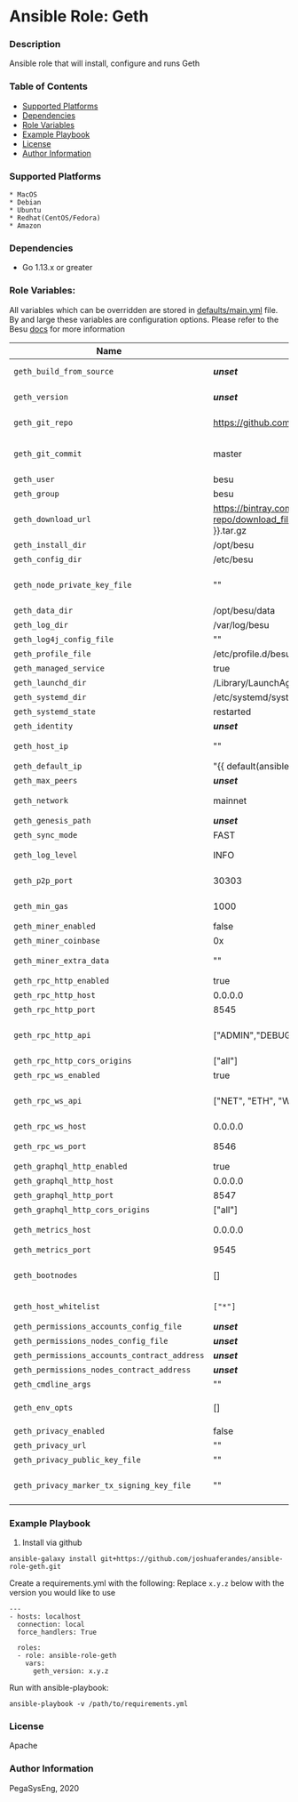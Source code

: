 # Ansible Role: Geth

### Description
Ansible role that will install, configure and runs Geth

### Table of Contents
  - [Supported Platforms](#supported-platforms)
  - [Dependencies](#dependencies)
  - [Role Variables](#role-variables)
  - [Example Playbook](#example-playbook)
  - [License](#license)
  - [Author Information](#author-information)

### Supported Platforms
```
* MacOS
* Debian
* Ubuntu
* Redhat(CentOS/Fedora)
* Amazon
```

### Dependencies

* Go 1.13.x or greater

### Role Variables:

All variables which can be overridden are stored in [defaults/main.yml](defaults/main.yml) file. By and large these variables are configuration options. Please refer to the Besu [docs](https://besu.hyperledger.org/en/stable/) for more information

| Name           | Default Value | Description                        |
| -------------- | ------------- | -----------------------------------|
| `geth_build_from_source` | ___unset___ |  When set to `true`, Besu is build from git sources. See also `geth_git_repo` and `geth_git_commit` |
| `geth_version` | ___unset___ |  __REQUIRED__ if `geth_build_from_source` is false. Version of Besu to install and run. All available versions are listed on our Besu [solutions](https://pegasys.tech/solutions/hyperledger-besu/) page |
| `geth_git_repo` | https://github.com/hyperledger/besu.git | The URL to use when cloning besu sources. Only necessary when `geth_build_from_source` is `true`. |
| `geth_git_commit` | master | The git commit to use when building Besu from source. Can be a branchname, commit hash, or anything that's legal to be used as an argument to `git checkout`. Only used if `geth_build_from_source` is `true`. |
| `geth_user` | besu | Besu user |
| `geth_group` | besu | Besu group |
| `geth_download_url` | https://bintray.com/hyperledger-org/besu-repo/download_file?file_path=besu-{{ geth_version }}.tar.gz | The download tar.gz file used. You can use this if you need to retrieve besu from a custom location such as an internal repository. |
| `geth_install_dir` | /opt/besu | Path to install to  |
| `geth_config_dir` | /etc/besu | Path for default configuration |
| `geth_node_private_key_file` | "" | Path for node private key, if supplied. This needs to include the node key file name and path like so `/home/me/me_node/myPrivateKey`. If not supplied Besu will create one automatically |
| `geth_data_dir` | /opt/besu/data | Path for data directory|
| `geth_log_dir` | /var/log/besu | Path for logs |
| `geth_log4j_config_file` | "" | Absolute path for a custom log4j config file |
| `geth_profile_file` | /etc/profile.d/besu-path.sh | Path to allow loading Besu into the system PATH |
| `geth_managed_service` | true | Enables a systemd service (or launchd if on Darwin) |
| `geth_launchd_dir` | /Library/LaunchAgents | The default launchd directory  |
| `geth_systemd_dir` | /etc/systemd/system/ | The default systemd directory |
| `geth_systemd_state` | restarted | The default option for the systemd service state |
| `geth_identity` | ___unset___  | Configuration of Identity in the Client ID |
| `geth_host_ip` | "" | The host IP that Besu uses for the P2P network. This specifies the host on which P2P listens |
| `geth_default_ip` | "{{ default(ansible_host) \| default('127.0.0.1') }}" | The fallback default for `geth_host_ip` |
| `geth_max_peers` | ___unset___ | The maximum number of P2P connections you can establish |
| `geth_network` | mainnet | The network that this node will join. Other values are 'ropsten', 'rinkeby', 'goerli', 'dev' and 'custom' |
| `geth_genesis_path` | ___unset___ | The path to the genesis file, only valid when `geth_network` is `custom` |
| `geth_sync_mode` | FAST | Specifies the synchronization mode. Other values are 'FULL' |
| `geth_log_level` | INFO | The log level to use. Other log levels are 'OFF', 'FATAL', 'WARN', 'INFO', 'DEBUG', 'TRACE', 'ALL' |
| `geth_p2p_port` | 30303 | Specifies the P2P listening ports (UDP and TCP). Ports must be exposed appropriately |
| `geth_min_gas` | 1000 | The minimum price that a transaction offers for it to be included in a mined block |
| `geth_miner_enabled` | false | Enables mining when the node is started |
| `geth_miner_coinbase` | 0x | Account to which mining rewards are paid |
| `geth_miner_extra_data` | "" | A hex string representing the 32 bytes to be included in the extra data field of a mined block. |
| `geth_rpc_http_enabled` | true | Enabled the HTTP JSON-RPC service |
| `geth_rpc_http_host` | 0.0.0.0 | Specifies the host on which HTTP JSON-RPC listens |
| `geth_rpc_http_port` | 8545 | Specifies the port on which HTTP JSON-RPC listens |
| `geth_rpc_http_api` | ["ADMIN","DEBUG","NET","ETH","MINER","WEB3"] | Comma-separated APIs to enable on the HTTP JSON-RPC channel. When you use this option, the `geth_rpc_http_enabled` option must also be enabled |
| `geth_rpc_http_cors_origins` | ["all"] | Comma separated origin domain URLs for CORS validation |
| `geth_rpc_ws_enabled` | true | Enabled the WebSockets service |
| `geth_rpc_ws_api` | ["NET", "ETH", "WEB3"] | Comma-separated APIs to enable on the HTTP JSON-RPC channel. When you use this option, the `geth_rpc_ws_enabled` option must also be enabled |
| `geth_rpc_ws_host` | 0.0.0.0 | Specifies the host on which WebSockets listens |
| `geth_rpc_ws_port` | 8546 | Specifies Websockets JSON-RPC listening port (TCP). Port must be exposed appropriately |
| `geth_graphql_http_enabled` | true | Enabled the HTTP JSON-RPC service |
| `geth_graphql_http_host` | 0.0.0.0 | Specifies the host on which HTTP JSON-RPC listens |
| `geth_graphql_http_port` | 8547 | Specifies the port on which HTTP JSON-RPC listens |
| `geth_graphql_http_cors_origins` | ["all"] | Comma separated origin domain URLs for CORS validation |
| `geth_metrics_host` | 0.0.0.0 | Specifies the host on which Prometheus accesses Besu metrics. The metrics server respects the `geth_whitelist` option |
| `geth_metrics_port` | 9545 | Specifies the port on which Prometheus accesses Besu metrics |
| `geth_bootnodes` | [] | List of comma-separated enode URLs for P2P discovery bootstrap. When connecting to MainNet or public testnets, the default is a predefined list of enode URLs |
| `geth_host_whitelist` | `["*"]` | Comma-separated list of hostnames to allow access to the JSON-RPC API. By default, access from localhost and 127.0.0.1 is accepted. |
| `geth_permissions_accounts_config_file` | ___unset___ | Path to the [local accounts permissioning file](http://besu.hyperledger.org/en/stable/HowTo/Limit-Access/Local-Permissioning/#permissions-configuration-file) |
| `geth_permissions_nodes_config_file` | ___unset___ | Path to the [local nodes permissioning file](http://besu.hyperledger.org/en/stable/HowTo/Limit-Access/Local-Permissioning/#permissions-configuration-file) |
| `geth_permissions_accounts_contract_address` | ___unset___ | The contract address for onchain accounts permissioning |
| `geth_permissions_nodes_contract_address` | ___unset___ | The contract address for onchain nodes permissioning |
| `geth_cmdline_args` | "" | Command line args that are passed in as overrides |
| `geth_env_opts` | [] | Settings passed to the JVM through `BESU_OPTS` environment variable. eg: `[-agentlib:jdwp=transport=dt_socket,server=y,suspend=n,address=5005]s` |
| `geth_privacy_enabled` | false | Enable privacy |
| `geth_privacy_url` | "" | URL to contact Orion on including port eg: `http://localhost:8888` |
| `geth_privacy_public_key_file` | ""| Path to Orion public key |
| `geth_privacy_marker_tx_signing_key_file` | "" | Path of the private key file used to sign Privacy Marker Transactions. If you do not specify this option, Besu signs each transaction with a different randomly generated key. |

### Example Playbook

1. Install via github

```
ansible-galaxy install git+https://github.com/joshuaferandes/ansible-role-geth.git
```

Create a requirements.yml with the following:
Replace `x.y.z` below with the version you would like to use 
```
---
- hosts: localhost
  connection: local
  force_handlers: True

  roles:
  - role: ansible-role-geth
    vars:
      geth_version: x.y.z

```

Run with ansible-playbook:
```
ansible-playbook -v /path/to/requirements.yml
```


### License

Apache


### Author Information

PegaSysEng, 2020
